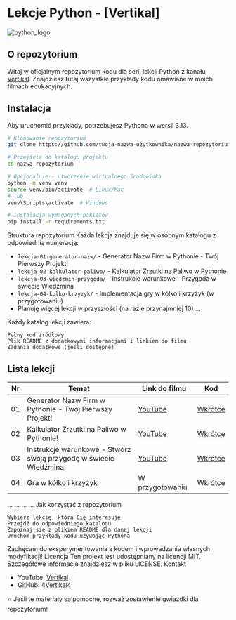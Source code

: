 # Lekcje Python - [Vertikal]

![python_logo](https://github.com/user-attachments/assets/6daeb98d-ea40-4f94-956f-8b03db9aac0d)

## O repozytorium

Witaj w oficjalnym repozytorium kodu dla serii lekcji Python z kanału [Vertikal]([link_do_kanału](https://www.youtube.com/@vertikal537/featured)). Znajdziesz tutaj wszystkie przykłady kodu omawiane w moich filmach edukacyjnych.

## Instalacja

Aby uruchomić przykłady, potrzebujesz Pythona w wersji 3.13.

```bash
# Klonowanie repozytorium
git clone https://github.com/twoja-nazwa-użytkownika/nazwa-repozytorium.git

# Przejście do katalogu projektu
cd nazwa-repozytorium

# Opcjonalnie - utworzenie wirtualnego środowiska
python -m venv venv
source venv/bin/activate  # Linux/Mac
# lub
venv\Scripts\activate  # Windows

# Instalacja wymaganych pakietów
pip install -r requirements.txt
```

Struktura repozytorium
Każda lekcja znajduje się w osobnym katalogu z odpowiednią numeracją:

- `lekcja-01-generator-nazw/` - Generator Nazw Firm w Pythonie - Twój Pierwszy Projekt!
- `lekcja-02-kalkulator-paliwo/` - Kalkulator Zrzutki na Paliwo w Pythonie
- `lekcja-03-wiedzmin-przygoda/` - Instrukcje warunkowe - Przygoda w świecie Wiedźmina
- `lekcja-04-kolko-krzyzyk/` - Implementacja gry w kółko i krzyżyk (w przygotowaniu)
- Planuję więcej lekcji w przyszłości (na razie przynajmniej 10)
    ...

Każdy katalog lekcji zawiera:

    Pełny kod źródłowy
    Plik README z dodatkowymi informacjami i linkiem do filmu
    Zadania dodatkowe (jeśli dostępne)

## Lista lekcji

| Nr | Temat | Link do filmu | Kod |
|----|-------|---------------|-----|
| 01 | Generator Nazw Firm w Pythonie - Twój Pierwszy Projekt! | [YouTube](https://youtu.be/Xhax22aEEgQ) | [Wkrótce](#) |
| 02 | Kalkulator Zrzutki na Paliwo w Pythonie! | [YouTube](https://youtu.be/kVExIJ3WLfI) | [Wkrótce](#) |
| 03 | Instrukcje warunkowe - Stwórz swoją przygodę w świecie Wiedźmina | [YouTube](https://youtu.be/8CEfPKXmxHA) | [Wkrótce](#) |
| 04 | Gra w kółko i krzyżyk | W przygotowaniu | Wkrótce |

...	...	...	...
Jak korzystać z repozytorium

    Wybierz lekcję, która Cię interesuje
    Przejdź do odpowiedniego katalogu
    Zapoznaj się z plikiem README dla danej lekcji
    Uruchom przykłady kodu używając Pythona

Zachęcam do eksperymentowania z kodem i wprowadzania własnych modyfikacji!
Licencja
Ten projekt jest udostępniany na licencji MIT. Szczegółowe informacje znajdziesz w pliku LICENSE.
Kontakt

- YouTube: [Vertikal](https://www.youtube.com/@vertikal537/featured)
- GitHub: [4Vertikal4](https://github.com/4Vertikal4)

⭐ Jeśli te materiały są pomocne, rozważ zostawienie gwiazdki dla repozytorium!


